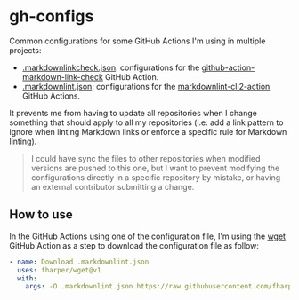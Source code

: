 # gh-configs

Common configurations for some GitHub Actions I'm using in multiple projects:

- [.markdownlinkcheck.json](.markdownlinkcheck.json): configurations for the [github-action-markdown-link-check](https://github.com/gaurav-nelson/github-action-markdown-link-check) GitHub Action.
- [.markdownlint.json](.markdownlint.json): configurations for the [markdownlint-cli2-action](https://github.com/DavidAnson/markdownlint-cli2-action) GitHub Actions.

It prevents me from having to update all repositories when I change something that should apply to all my repositories (i.e: add a link pattern to ignore when linting Markdown links or enforce a specific rule for Markdown linting).

> I could have sync the files to other repositories when modified versions are pushed to this one, but I want to prevent modifying the configurations directly in a specific repository by mistake, or having an external contributor submitting a change.

## How to use

In the GitHub Actions using one of the configuration file, I'm using the [wget](https://github.com/fharper/wget) GitHub Action as a step to download the configuration file as follow:

```yaml
- name: Download .markdownlint.json
  uses: fharper/wget@v1
  with:
    args: -O .markdownlint.json https://raw.githubusercontent.com/fharper/gh-configs/main/.markdownlint.json
```
